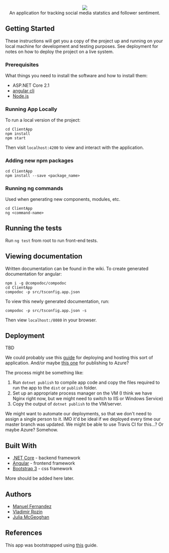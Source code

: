 <p align="center">
  <img src ="https://i.imgur.com/sdLrKkn.png" />
  <br>
  An application for tracking social media statstics and follower sentiment.
  <br>
</p>


## Getting Started

These instructions will get you a copy of the project up and running on your local machine for development and testing purposes. See deployment for notes on how to deploy the project on a live system.

### Prerequisites

What things you need to install the software and how to install them:

- ASP.NET Core 2.1
- [angular cli](https://angular.io/guide/quickstart) 
- [Node.js](https://nodejs.org/en/)

### Running App Locally

To run a local version of the project:

```
cd ClientApp
npm install
npm start
```
Then visit `localhost:4200` to view and interact with the application.

### Adding new npm packages

```
cd ClientApp
npm install --save <package_name>
```

### Running ng commands 

Used when generating new components, modules, etc.

```
cd ClientApp
ng <command-name>
```

## Running the tests

Run `ng test` from root to run front-end tests.

## Viewing documentation

Written documentation can be found in the wiki.
To create generated documentation for angular:

```
npm i -g @compodoc/compodoc
cd ClientApp
compodoc -p src/tsconfig.app.json
```

To view this newly generated documentation, run:

```
compodoc -p src/tsconfig.app.json -s
```

Then view `localhost:/8080` in your browser.

## Deployment


TBD

We could probably use this [guide](https://docs.microsoft.com/en-us/aspnet/core/host-and-deploy/index?view=aspnetcore-2.2) for deploying and hosting this sort of application. And/or maybe [this one](https://docs.microsoft.com/en-us/aspnet/core/tutorials/publish-to-azure-webapp-using-vs?view=aspnetcore-2.2) for publishing to Azure?

The process might be something like:

1. Run `dotnet publish` to compile app code and copy the files required to run the app to the `dist` or `publish` folder.
2. Set up an appropriate process manager on the VM (I think we have Nginx right now, but we might need to switch to IIS or Windows Service)
3. Copy the output of `dotnet publish` to the VM/server.

We might want to automate our deployments, so that we don't need to assign a single person to it. IMO it'd be ideal if we deployed every time our master branch was updated. We might be able to use Travis CI for this...? Or maybe Azure? Somehow.


## Built With

* [.NET Core](https://dotnet.microsoft.com/download) - backend framework
* [Angular](https://angular.io/) - frontend framework
* [Bootstrap 3](https://getbootstrap.com/docs/4.0/getting-started/introduction/) - css framework

More should be added here later.

## Authors

- [Manuel Fernandez](https://github.com/PurpleBooth)
- [Vladimir Rozin](https://github.com/PurpleBooth)
- [Julia McGeoghan](https://github.com/PurpleBooth)

## References

This app was bootstrapped using [this](https://docs.microsoft.com/en-us/aspnet/core/client-side/spa/angular?view=aspnetcore-2.2&tabs=visual-studio) guide.

